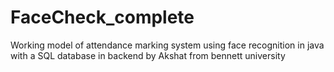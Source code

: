 # FaceCheck_complete
 Working model of attendance marking system using face recognition in java with a SQL database in backend by Akshat from bennett university
